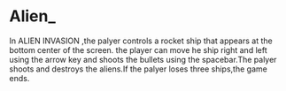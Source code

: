 # Alien_
In ALIEN INVASION ,the palyer controls a rocket ship that appears at the bottom center of the screen. the player can move he ship right and left using the arrow key and shoots the bullets  using the spacebar.The palyer shoots and destroys the aliens.If the palyer loses three ships,the game ends.
